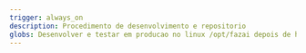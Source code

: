 ```yaml
---
trigger: always_on
description: Procedimento de desenvolvimento e repositorio
globs: Desenvolver e testar em producao no linux /opt/fazai depois de homologar copiar para o repositorio local /home/rluft/fazai
---
```

